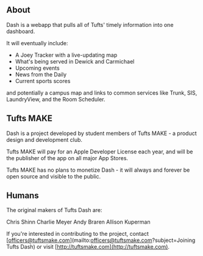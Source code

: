 ## About

Dash is a webapp that pulls all of Tufts' timely information into one dashboard.

It will eventually include:

- A Joey Tracker with a live-updating map
- What's being served in Dewick and Carmichael
- Upcoming events
- News from the Daily
- Current sports scores

and potentially a campus map and links to common services like Trunk, SIS, LaundryView, and the Room Scheduler.

## Tufts MAKE

Dash is a project developed by student members of Tufts MAKE - a product design and development club.

Tufts MAKE will pay for an Apple Developer License each year, and will be the publisher of the app on all major App Stores.

Tufts MAKE has no plans to monetize Dash - it will always and forever be open source and visible to the public.

## Humans

The original makers of Tufts Dash are:

Chris Shinn
Charlie Meyer
Andy Braren
Allison Kuperman

If you're interested in contributing to the project, contact [officers@tuftsmake.com](mailto:officers@tuftsmake.com?subject=Joining Tufts Dash) or visit [http://tuftsmake.com](http://tuftsmake.com).
